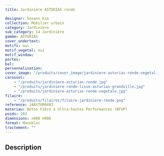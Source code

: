 ```yaml
---
title: Jardinière ASTURIAS ronde

designer: Sovann Kim
collection: Mobilier urbain
category: Jardinière
sub_category: 14 Jardinière
gamme: ASTURIAS
cover_undertext:
motifs: oui
motif_vegetal: oui
motif_window:
portes:
bal:
personnalisation:
cover_image: "/produits/cover_image/jardiniere-asturias-ronde-vegetal.jpg"
carousel:
    - "/produits/jardiniere-asturias-ronde.jpg"
    - "/produits/jardiniere-ronde-lisse-asturias-grandville.jpg"
    - "/produits/jardiniere-asturias-ronde-vegetale.jpg"
filaire:
    - "/produits/filaires/filaire-jardiniere-ronde.png"
reference: JAASTUR0402
materiau: Béton Fibré à Ultra-hautes Performances (BFUP)
poids: 203
dimensions: ⌀900 H900
format: Monobloc
traitement: ""
---
```


## Description
